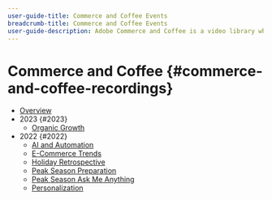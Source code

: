 ```yaml
---
user-guide-title: Commerce and Coffee Events
breadcrumb-title: Commerce and Coffee Events
user-guide-description: Adobe Commerce and Coffee is a video library where experts and peers have shared their thoughts and ideas on how to use Adobe Commerce.
---
```


# Commerce and Coffee {#commerce-and-coffee-recordings}

+ [Overview](overview.md)
+ 2023 {#2023}
  + [Organic Growth](2023/organic-growth.md)
+ 2022 {#2022}
  + [AI and Automation](2022/ai-and-automation.md)
  + [E-Commerce Trends](2022/ecommerce-trends.md)
  + [Holiday Retrospective](2022/holiday.md)
  + [Peak Season Preparation](2022/peak-season-prep.md)
  + [Peak Season Ask Me Anything](2022/peak-season-ask-anything.md)
  + [Personalization](2022/personalization.md)
  
<!---+ Commerce Events {#commerce-events}
  + [Overview](commerce-events/overview.md)
  + 2022 {#2022}
    + [Top Tips and Tricks for Adobe Campaign Standard](customer-journeys/2022/tips-and-tricks.md)
    + [Develop and customize data models in Adobe Campaign Classic](customer-journeys/2022/data-models.md)

+ Data and insights {#commerce-release-updates}
  + [Overview](commerce-release-updates/overview.md)
  + 2022 {#2022}
    + [Innovations and trends](data-and-insights/2022/innovations.md)
    + [Sensei and Analysis Workspace](data-and-insights/2022/sensei.md)
    + [Personalize and automate with Adobe Target](data-and-insights/2022/personalize.md)
    + [Analytics and Target applications for Mobile and Apps](data-and-insights/2022/mobile-and-apps.md)
    + [Cross Device Analytics and Customer Journey Analytics](data-and-insights/2022/cross-device-analytics.md) --->